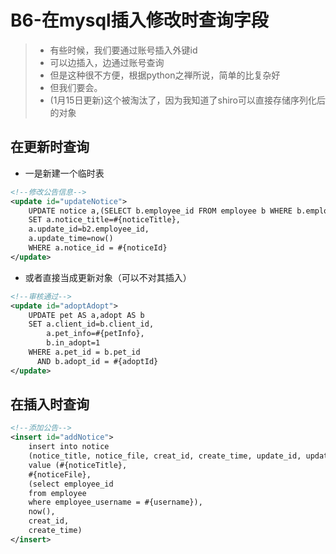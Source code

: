 # B6-在mysql插入修改时查询字段

> * 有些时候，我们要通过账号插入外键id
> * 可以边插入，边通过账号查询
> * 但是这种很不方便，根据python之禅所说，简单的比复杂好
> * 但我们要会。
> * (1月15日更新)这个被淘汰了，因为我知道了shiro可以直接存储序列化后的对象

## 在更新时查询

* 一是新建一个临时表

```xml
<!--修改公告信息-->
<update id="updateNotice">
    UPDATE notice a,(SELECT b.employee_id FROM employee b WHERE b.employee_username = #{username}) b2
    SET a.notice_title=#{noticeTitle},
    a.update_id=b2.employee_id,
    a.update_time=now()
    WHERE a.notice_id = #{noticeId}
</update>
```

* 或者直接当成更新对象（可以不对其插入）
```xml
<!--审核通过-->
<update id="adoptAdopt">
    UPDATE pet AS a,adopt AS b
    SET a.client_id=b.client_id,
        a.pet_info=#{petInfo},
        b.in_adopt=1
    WHERE a.pet_id = b.pet_id
      AND b.adopt_id = #{adoptId}
</update>
```

## 在插入时查询

```xml
<!--添加公告-->
<insert id="addNotice">
    insert into notice
    (notice_title, notice_file, creat_id, create_time, update_id, update_time)
    value (#{noticeTitle},
    #{noticeFile},
    (select employee_id
    from employee
    where employee_username = #{username}),
    now(),
    creat_id,
    create_time)
</insert>
```